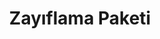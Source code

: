 ---
id: "2"
image: '02.jpg'
name: "2 Haftada 4 Kilo Verin"
title: "Zayıflama Paketi"
category: "Diyetisyen"
price: "2.00"
time: "15 day"
content: "Paket içeriği"
package_included: "14"
---